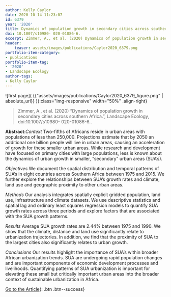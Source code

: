 ```yaml
---
author: Kelly Caylor
date: 2020-10-14 11:23:07
id: 6379
year: '2020'
title: Dynamics of population growth in secondary cities across southern Africa.
doi: 10.1007/s10980- 020-01086-6.
excerpt: Zimmer, A., et al. (2020) Dynamics of population growth in secondary cities across southern Africa., Landscape Ecology, doi:10.1007/s10980- 020-01086-6.
header:
    teaser: assets/images/publications/Caylor2020_6379.png
portfolio-item-category:
- publications
portfolio-item-tag:
- '2020'
- Landscape Ecology
author-tags:
- Kelly Caylor
---
```


![first page]( {{"assets/images/publications/Caylor2020_6379_figure.png" | absolute_url}} ){:class="img-responsive" width="50%" .align-right}


> Zimmer, A., et al. (2020) “Dynamics of population growth in secondary cities across southern Africa.”, Landscape Ecology, doi:10.1007/s10980- 020-01086-6..


**Abstract**:*Context* 
Two-fifths of Africans reside in urban areas with populations of less than 250,000. Projections estimate that by 2050 an additional one billion people will live in urban areas, causing an acceleration of growth for these smaller urban areas. While research and development have focused on primary cities with large populations, less is known about the dynamics of urban growth in smaller, “secondary” urban areas (SUA’s).

*Objectives*
We document the spatial distribution and temporal patterns of SUA’s in eight countries across Southern Africa between 1975 and 2015. We further explore the relationships between SUA’s growth rates and climate, land use and geographic proximity to other urban areas.

*Methods*
Our analysis integrates spatially explicit gridded population, land use, infrastructure and climate datasets. We use descriptive statistics and spatial lag and ordinary least squares regression models to quantify SUA growth rates across three periods and explore factors that are associated with the SUA growth patterns.

*Results*
Average SUA growth rates are 2.44% between 1975 and 1990. We show that the climate, distance and land use significantly relate to urbanization trajectories. In addition, we find that the proximity of SUA to the largest cities also significantly relates to urban growth.

*Conclusions*
Our results highlight the importance of SUA’s within broader African urbanization trends. SUA are undergoing rapid population changes and are important components of economic development processes and livelihoods. Quantifying patterns of SUA urbanization is important for elevating these small but critically important urban areas into the broader context of sustainable urbanization in Africa.


[Go to the Article](https://link.springer.com/article/10.1007/s10980-020-01086-6){: .btn .btn--success}